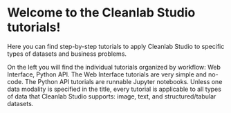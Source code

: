 # Welcome to the Cleanlab Studio tutorials!

Here you can find step-by-step tutorials to apply Cleanlab Studio to specific types of datasets and business problems.

On the left you will find the individual tutorials organized by workflow: Web Interface, Python API. The Web Interface tutorials are very simple and no-code. The Python API tutorials are runnable Jupyter notebooks. Unless one data modality is specified in the title, every tutorial is applicable to all types of data that Cleanlab Studio supports: image, text, and structured/tabular datasets.
